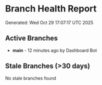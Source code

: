 # Branch Health Report
Generated: Wed Oct 29 17:07:17 UTC 2025

## Active Branches
- **main** - 12 minutes ago by Dashboard Bot

## Stale Branches (>30 days)
No stale branches found
